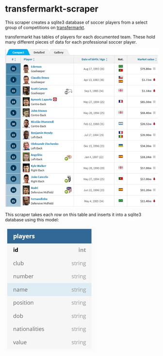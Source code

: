 # transfermarkt-scraper
This scraper creates a sqlite3 database of soccer players from a select group of competitions on [transfermarkt](https://www.transfermarkt.us/). 

transfermarkt has tables of players for each documented team. These hold many different pieces of data for each professional soccer player.

![alt text][table]

[table]: https://raw.githubusercontent.com/rkparel1003/transfermarkt-scraper/master/res/transfermarkt-example.png "Player table"

This scraper takes each row on this table and inserts it into a sqlite3 database using this model:

![alt text][model]

[model]: https://raw.githubusercontent.com/rkparel1003/transfermarkt-scraper/master/res/transfermarkt-sql-table.png "Player model"
